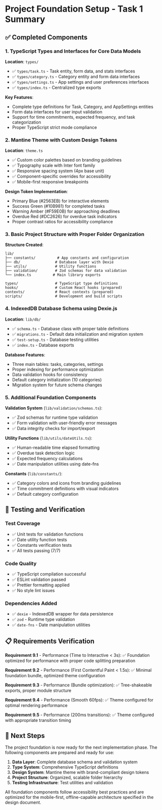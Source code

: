 # Project Foundation Setup - Task 1 Summary

## ✅ Completed Components

### 1. TypeScript Types and Interfaces for Core Data Models

**Location**: `types/`
- ✅ `types/task.ts` - Task entity, form data, and stats interfaces
- ✅ `types/category.ts` - Category entity and form data interfaces  
- ✅ `types/settings.ts` - App settings and user preferences interfaces
- ✅ `types/index.ts` - Centralized type exports

**Key Features**:
- Complete type definitions for Task, Category, and AppSettings entities
- Form data interfaces for user input validation
- Support for time commitments, expected frequency, and task categorization
- Proper TypeScript strict mode compliance

### 2. Mantine Theme with Custom Design Tokens

**Location**: `theme.ts`
- ✅ Custom color palettes based on branding guidelines
- ✅ Typography scale with Inter font family
- ✅ Responsive spacing system (4px base unit)
- ✅ Component-specific overrides for accessibility
- ✅ Mobile-first responsive breakpoints

**Design Token Implementation**:
- Primary Blue (#2563EB) for interactive elements
- Success Green (#10B981) for completed tasks
- Warning Amber (#F59E0B) for approaching deadlines
- Overdue Red (#DC2626) for overdue task indicators
- Proper contrast ratios for accessibility compliance

### 3. Basic Project Structure with Proper Folder Organization

**Structure Created**:
```
lib/
├── constants/          # App constants and configuration
├── db/                # Database layer with Dexie
├── utils/             # Utility functions
├── validation/        # Zod schemas for data validation
└── index.ts          # Main library exports

types/                 # TypeScript type definitions
hooks/                 # Custom React hooks (prepared)
contexts/              # React contexts (prepared)
scripts/               # Development and build scripts
```

### 4. IndexedDB Database Schema using Dexie.js

**Location**: `lib/db/`
- ✅ `schema.ts` - Database class with proper table definitions
- ✅ `migrations.ts` - Default data initialization and migration system
- ✅ `test-setup.ts` - Database testing utilities
- ✅ `index.ts` - Database exports

**Database Features**:
- Three main tables: tasks, categories, settings
- Proper indexing for performance optimization
- Data validation hooks for consistency
- Default category initialization (10 categories)
- Migration system for future schema changes

### 5. Additional Foundation Components

**Validation System** (`lib/validation/schemas.ts`):
- ✅ Zod schemas for runtime type validation
- ✅ Form validation with user-friendly error messages
- ✅ Data integrity checks for import/export

**Utility Functions** (`lib/utils/dateUtils.ts`):
- ✅ Human-readable time elapsed formatting
- ✅ Overdue task detection logic
- ✅ Expected frequency calculations
- ✅ Date manipulation utilities using date-fns

**Constants** (`lib/constants/`):
- ✅ Category colors and icons from branding guidelines
- ✅ Time commitment definitions with visual indicators
- ✅ Default category configuration

## 🧪 Testing and Verification

### Test Coverage
- ✅ Unit tests for validation functions
- ✅ Date utility function tests
- ✅ Constants verification tests
- ✅ All tests passing (7/7)

### Code Quality
- ✅ TypeScript compilation successful
- ✅ ESLint validation passed
- ✅ Prettier formatting applied
- ✅ No style lint issues

### Dependencies Added
- ✅ `dexie` - IndexedDB wrapper for data persistence
- ✅ `zod` - Runtime type validation
- ✅ `date-fns` - Date manipulation utilities

## 📋 Requirements Verification

**Requirement 9.1** - Performance (Time to Interactive < 3s):
✅ Foundation optimized for performance with proper code splitting preparation

**Requirement 9.2** - Performance (First Contentful Paint < 1.5s):
✅ Minimal foundation bundle, optimized theme configuration

**Requirement 9.3** - Performance (Bundle optimization):
✅ Tree-shakeable exports, proper module structure

**Requirement 9.4** - Performance (Smooth 60fps):
✅ Theme configured for optimal rendering performance

**Requirement 9.5** - Performance (200ms transitions):
✅ Theme configured with appropriate transition timing

## 🚀 Next Steps

The project foundation is now ready for the next implementation phase. The following components are prepared and ready for use:

1. **Data Layer**: Complete database schema and validation system
2. **Type System**: Comprehensive TypeScript definitions
3. **Design System**: Mantine theme with brand-compliant design tokens
4. **Project Structure**: Organized, scalable folder hierarchy
5. **Testing Infrastructure**: Test utilities and validation

All foundation components follow accessibility best practices and are optimized for the mobile-first, offline-capable architecture specified in the design document.